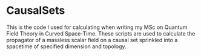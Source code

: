# CausalSets

This is the code I used for calculating when writing my MSc on Quantum Field Theory in Curved Space-Time. These scripts are used to calculate the propagator of a massless scalar field on a causal set sprinkled into a spacetime of specified dimension and topology.
